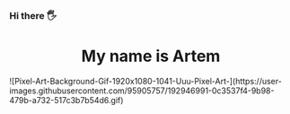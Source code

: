 ### Hi there 🖐 
<h1 align="center"> My name is Artem </h1>
![Pixel-Art-Background-Gif-1920x1080-1041-Uuu-Pixel-Art-](https://user-images.githubusercontent.com/95905757/192946991-0c3537f4-9b98-479b-a732-517c3b7b54d6.gif)



<!--
**ArtemZEL/ArtemZEL** is a ✨ _special_ ✨ repository because its `README.md` (this file) appears on your GitHub profile.

Here are some ideas to get you started:

- 🔭 I’m currently working on ...
- 🌱 I’m currently learning ...
- 👯 I’m looking to collaborate on ...
- 🤔 I’m looking for help with ...
- 💬 Ask me about ...
- 📫 How to reach me: ...
- 😄 Pronouns: ...
- ⚡ Fun fact: ...
-->
